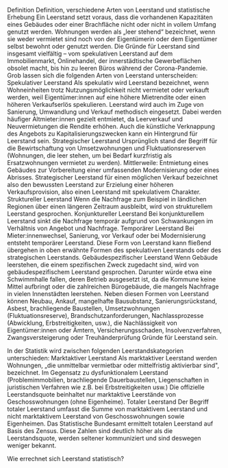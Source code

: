 Definition
Definition, verschiedene Arten von Leerstand und statistische Erhebung
Ein Leerstand setzt voraus, dass die vorhandenen Kapazitäten eines Gebäudes oder einer Brachfläche nicht oder nicht in vollem Umfang genutzt werden. Wohnungen werden als „leer stehend“ bezeichnet, wenn sie  weder vermietet sind noch von der Eigentümerin oder dem Eigentümer selbst bewohnt oder genutzt werden. 
Die Gründe für Leerstand sind insgesamt vielfältig – vom spekulativen Leerstand auf dem Immobilienmarkt, Onlinehandel, der innerstädtische Gewerbeflächen obsolet macht, bis hin zu leeren Büros während der Corona-Pandemie. 
Grob lassen sich die folgenden Arten von Leerstand unterscheiden: 
Spekulativer Leerstand
Als spekulativ wird Leerstand bezeichnet, wenn Wohneinheiten trotz Nutzungsmöglichkeit nicht vermietet oder verkauft werden, weil Eigentümer:innen auf eine höhere Mietrendite oder einen höheren Verkaufserlös spekulieren. Leerstand wird auch im Zuge von Sanierung, Umwandlung und Verkauf methodisch eingesetzt. Dabei werden häufiger Altmieter:innen gezielt entmietet, da Leerverkauf und Neuvermietungen die Rendite erhöhen. Auch die künstliche Verknappung des Angebots zu Kapitalisierungszwecken kann ein Hintergrund für Leerstand sein.
Strategischer Leerstand
Ursprünglich stand der Begriff für die Bewirtschaftung von Umsetzwohnungen und Fluktuationsreserven (Wohnungen, die leer stehen, um bei Bedarf kurzfristig als Ersatzwohnungen vermietet zu werden). Mittlerweile: Entmietung eines Gebäudes zur Vorbereitung einer umfassenden Modernisierung oder eines Abrisses. Strategischer Leerstand für einen möglichen Verkauf bezeichnet also den bewussten Leerstand zur Erzielung einer höheren Verkaufsprovision, also einen Leerstand mit spekulativem Charakter.
Struktureller Leerstand
Wenn die Nachfrage zum Beispiel in ländlichen Regionen über einen längeren Zeitraum ausbleibt, wird von strukturellem Leerstand gesprochen.
Konjunktureller Leerstand
Bei konjunkturellem Leerstand sinkt die Nachfrage temporär aufgrund von Schwankungen im Verhältnis von Angebot und Nachfrage. 
Temporärer Leerstand
Bei Mieter:innenwechsel, Sanierung, vor Verkauf oder bei Modernisierung entsteht temporärer Leerstand. Diese Form von Leerstand kann fließend übergehen in oben erwähnte Formen des spekulativen Leerstands oder des strategischen Leerstands.
Gebäudespezifischer Leerstand
Wenn Gebäude leerstehen, die einem spezifischen Zweck zugedacht sind, wird von gebäudespezifischem Leerstand gesprochen. Darunter würde etwa eine Schwimmhalle fallen, deren Betrieb ausgesetzt ist, da die Kommune keine Mittel aufbringt oder die zahlreichen Bürogebäude, die mangels Nachfrage in vielen Innenstädten leerstehen.
Neben diesen Formen von Leerstand können Neubau, Ankauf, mangelhafte Bausubstanz, Sanierungsrückstand, Asbest, brachliegende Baustellen, Umsetzwohnungen (Fluktuationsreserve), Brandschutzanforderungen, Nachlassprozesse (Abwicklung, Erbstreitigkeiten, usw.), die Nachlässigkeit von Eigentümer:innen oder Ämtern, Versicherungsschaden, Insolvenzverfahren, Zwangsversteigerung oder Treuhänderprüfung Gründe für Leerstand sein.

In der Statistik wird zwischen folgenden Leerstandskategorien unterschieden:
Marktaktiver Leerstand
Als marktaktiver Leerstand werden Wohnungen, „die unmittelbar vermietbar oder mittelfristig aktivierbar sind", bezeichnet. Im Gegensatz zu dysfunktionalem Leerstand (Problemimmobilien, brachliegende Dauerbaustellen, Liegenschaften in juristischen Verfahren wie z.B. bei Erbstreitigkeiten usw.) Die offizielle Leerstandsquote beinhaltet nur marktaktive Leerstände von Geschosswohnungen (ohne Eigenheime).
Totaler Leerstand
Der Begriff totaler Leerstand umfasst die Summe von marktaktivem Leerstand und nicht marktaktivem Leerstand von Geschosswohnungen sowie Eigenheimen. Das Statistische Bundesamt ermittelt totalen Leerstand auf Basis des Zensus. ‬Diese Zahlen sind deutlich höher als die Leerstandsquote, werden seltener kommuniziert und sind deswegen weniger bekannt. 

Wie errechnet sich Leerstand statistisch?
